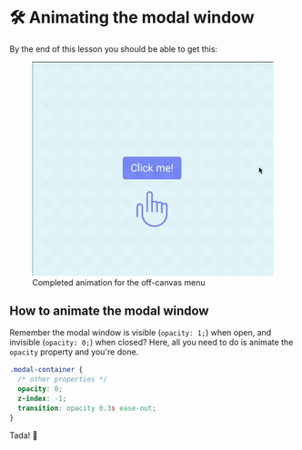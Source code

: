 # 🛠 Animating the modal window

By the end of this lesson you should be able to get this:

<figure>
  <img src="../../images/components/modal/02-complete.gif" alt="Completed animation for the off-canvas menu">
  <figcaption>Completed animation for the off-canvas menu</figcaption>
</figure>

## How to animate the modal window

Remember the modal window is visible (`opacity: 1;`) when open, and invisible (`opacity: 0;`) when closed? Here, all you need to do is animate the `opacity` property and you're done.

```css
.modal-container {
  /* other properties */
  opacity: 0;
  z-index: -1;
  transition: opacity 0.3s ease-out;
}
```

Tada! 🎉
